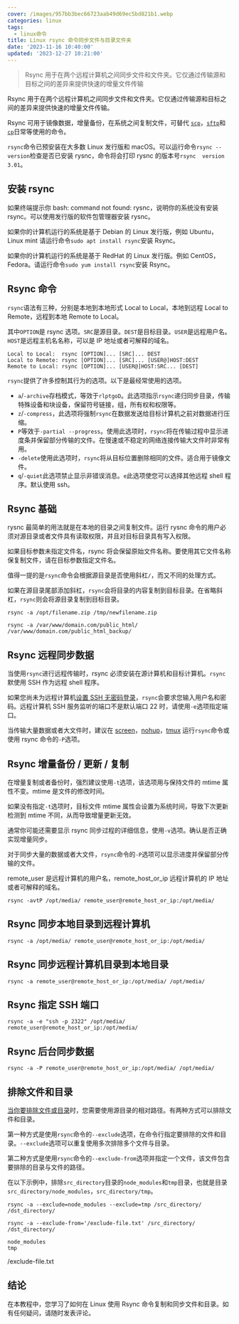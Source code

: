 ```yaml
---
cover: /images/957bb3bec66723aab49d69ec5bd821b1.webp
categories: linux
tags:
  - linux命令
title: Linux rsync 命令同步文件与目录文件夹
date: '2023-11-16 10:40:00'
updated: '2023-12-27 10:21:00'
---
```


> Rsync 用于在两个远程计算机之间同步文件和文件夹。它仅通过传输源和目标之间的差异来提供快速的增量文件传输


Rsync 用于在两个远程计算机之间同步文件和文件夹。它仅通过传输源和目标之间的差异来提供快速的增量文件传输。


Rsync 可用于镜像数据，增量备份，在系统之间复制文件，可替代 [`scp`](https://www.myfreax.com/how-to-use-scp-command-to-securely-transfer-files/)，[`sftp`](https://www.myfreax.com/how-to-use-linux-sftp-command-to-transfer-files/)和 [`cp`](https://www.myfreax.com/cp-command-in-linux/)日常等使用的命令。


`rsync`命令已预安装在大多数 Linux 发行版和 macOS。可以运行命令`rsync --version`检查是否已安装 rysnc，命令将会打印 rysnc 的版本号`rsync  version 3.01`。


## 安装 rsync


如果终端提示你 bash: command not found: rysnc，说明你的系统没有安装 rsync。可以使用发行版的软件包管理器安装 rysnc。


如果你的计算机运行的系统是基于 Debian 的 Linux 发行版，例如 Ubuntu，Linux mint 请运行命令`sudo apt install rsync`安装 Rsync。


如果你的计算机运行的系统是基于 RedHat 的 Linux 发行版。例如 CentOS，Fedora。请运行命令`sudo yum install rsync`安装 Rsync。


## Rsync 命令


`rsync`语法有三种，分别是本地到本地形式 Local to Local，本地到远程 Local to Remote，远程到本地 Remote to Local。


其中`OPTION`是 rsync 选项。`SRC`是源目录。`DEST`是目标目录。`USER`是远程用户名。`HOST`是远程主机名名称，可以是 IP 地址或者可解释的域名。


```text
Local to Local:  rsync [OPTION]... [SRC]... DEST
Local to Remote: rsync [OPTION]... [SRC]... [USER@]HOST:DEST
Remote to Local: rsync [OPTION]... [USER@]HOST:SRC... [DEST]
```


`rsync`提供了许多控制其行为的选项。以下是最经常使用的选项。

- `a`/`-archive`存档模式，等效于`rlptgoD`。此选项指示`rsync`递归同步目录，传输特殊设备和块设备，保留符号链接，组，所有权和权限等。
- `z`/`-compress`，此选项将强制`rsync`在数据发送给目标计算机之前对数据进行压缩。
- `P`等效于`-partial --progress`。使用此选项时，`rsync`将在传输过程中显示进度条并保留部分传输的文件。在慢速或不稳定的网络连接传输大文件时非常有用。
- `-delete`使用此选项时，`rsync`将从目标位置删除相同的文件。适合用于镜像文件。
- `q`/`-quiet`此选项禁止显示非错误消息。`e`此选项使您可以选择其他远程 shell 程序。默认使用 ssh。

## Rsync 基础


rysnc 最简单的用法就是在本地的目录之间复制文件。运行 rysnc 命令的用户必须对源目录或者文件具有读取权限，并且对目标目录具有写入权限。


如果目标参数未指定文件名，rsync 将会保留原始文件名称。要使用其它文件名称保复制文件，请在目标参数指定文件名。


值得一提的是`rsync`命令会根据源目录是否使用斜杠`/`，而又不同的处理方式。


如果在源目录尾部添加斜杠，`rsync`会将目录的内容复制到目标目录。在省略斜杠，`rsync`则会将源目录复制到目标目录。


```text
rsync -a /opt/filename.zip /tmp/newfilename.zip

rsync -a /var/www/domain.com/public_html/ /var/www/domain.com/public_html_backup/
```


## Rsync 远程同步数据


当使用`rsync`进行远程传输时，rsync 必须安装在源计算机和目标计算机。`rsync`默使用 SSH 作为远程 shell 程序。


如果您尚未为远程计算机[设置 SSH 无密码登录](https://www.myfreax.com/how-to-setup-passwordless-ssh-login/)，`rsync`会要求您输入用户名和密码。远程计算机 SSH 服务监听的端口不是默认端口 22 时，请使用`-e`选项指定端口。


当传输大量数据或者大文件时，建议在 [screen](https://www.myfreax.com/how-to-use-linux-screen/)，[nohup](https://www.myfreax.com/linux-nohup-command/)，[tmux](https://www.myfreax.com/getting-started-with-tmux/) 运行`rsync`命令或使用 rsync 命令的`-P`选项。


## Rsync 增量备份 / 更新 / 复制


在增量复制或者备份时，强烈建议使用`-t`选项，该选项用与保持文件的 mtime 属性不变。mtime 是文件的修改时间。


如果没有指定`-t`选项时，目标文件 mtime 属性会设置为系统时间，导致下次更新检测到 mtime 不同，从而导致增量更新无效。


通常你可能还需要显示 rsync 同步过程的详细信息，使用`-v`选项。确认是否正确实现增量同步。


对于同步大量的数据或者大文件，`rsync`命令的`-P`选项可以显示进度并保留部分传输的文件。


remote_user 是远程计算机的用户名，remote_host_or_ip 远程计算机的 IP 地址或者可解释的域名。


```text
rsync -avtP /opt/media/ remote_user@remote_host_or_ip:/opt/media/
```


## Rsync 同步本地目录到远程计算机


```text
rsync -a /opt/media/ remote_user@remote_host_or_ip:/opt/media/
```


## Rsync 同步远程计算机目录到本地目录


```text
rsync -a remote_user@remote_host_or_ip:/opt/media/ /opt/media/
```


## Rsync 指定 SSH 端口


```text
rsync -a -e "ssh -p 2322" /opt/media/ remote_user@remote_host_or_ip:/opt/media/
```


## Rsync 后台同步数据


```text
rsync -a -P remote_user@remote_host_or_ip:/opt/media/ /opt/media/
```


## 排除文件和目录


[当你要](https://www.myfreax.com/how-to-exclude-files-and-directories-with-rsync/)[排除文件或目录](https://www.myfreax.com/how-to-exclude-files-and-directories-with-rsync/)时，您需要使用源目录的相对路径。有两种方式可以排除文件和目录。


第一种方式是使用`rsync`命令的`--exclude`选项，在命令行指定要排除的文件和目录。`--exclude`选项可以重复使用多次排除多个文件与目录。


第二种方式是使用`rsync`命令的`--exclude-from`选项并指定一个文件，该文件包含要排除的目录与文件的路径。


在以下示例中，排除`src_directory`目录的`node_modules`和`tmp`目录，也就是目录`src_directory/node_modules`，`src_directory/tmp`。


```text
rsync -a --exclude=node_modules --exclude=tmp /src_directory/ /dst_directory/
```


```text
rsync -a --exclude-from='/exclude-file.txt' /src_directory/ /dst_directory/
```


```text
node_modules
tmp
```


/exclude-file.txt


## 结论


在本教程中，您学习了如何在 Linux 使用 Rsync 命令复制和同步文件和目录。如有任何疑问，请随时发表评论。 

